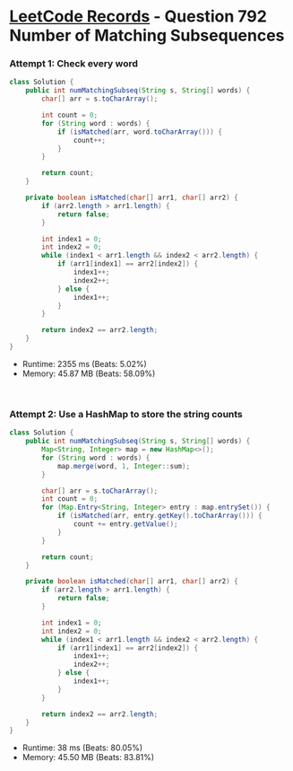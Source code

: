 # [LeetCode Records](../../README.md) - Question 792 Number of Matching Subsequences

### Attempt 1: Check every word
```java
class Solution {
    public int numMatchingSubseq(String s, String[] words) {
        char[] arr = s.toCharArray();

        int count = 0;
        for (String word : words) {
            if (isMatched(arr, word.toCharArray())) {
                count++;
            }
        }

        return count;
    }

    private boolean isMatched(char[] arr1, char[] arr2) {
        if (arr2.length > arr1.length) {
            return false;
        }

        int index1 = 0;
        int index2 = 0;
        while (index1 < arr1.length && index2 < arr2.length) {
            if (arr1[index1] == arr2[index2]) {
                index1++;
                index2++;
            } else {
                index1++;
            }
        }

        return index2 == arr2.length;
    }
}
```
- Runtime: 2355 ms (Beats: 5.02%)
- Memory: 45.87 MB (Beats: 58.09%)

<br>

### Attempt 2: Use a HashMap to store the string counts
```java
class Solution {
    public int numMatchingSubseq(String s, String[] words) {
        Map<String, Integer> map = new HashMap<>();
        for (String word : words) {
            map.merge(word, 1, Integer::sum);
        }

        char[] arr = s.toCharArray();
        int count = 0;
        for (Map.Entry<String, Integer> entry : map.entrySet()) {
            if (isMatched(arr, entry.getKey().toCharArray())) {
                count += entry.getValue();
            }
        }

        return count;
    }

    private boolean isMatched(char[] arr1, char[] arr2) {
        if (arr2.length > arr1.length) {
            return false;
        }

        int index1 = 0;
        int index2 = 0;
        while (index1 < arr1.length && index2 < arr2.length) {
            if (arr1[index1] == arr2[index2]) {
                index1++;
                index2++;
            } else {
                index1++;
            }
        }

        return index2 == arr2.length;
    }
}
```
- Runtime: 38 ms (Beats: 80.05%)
- Memory: 45.50 MB (Beats: 83.81%)

<br>
